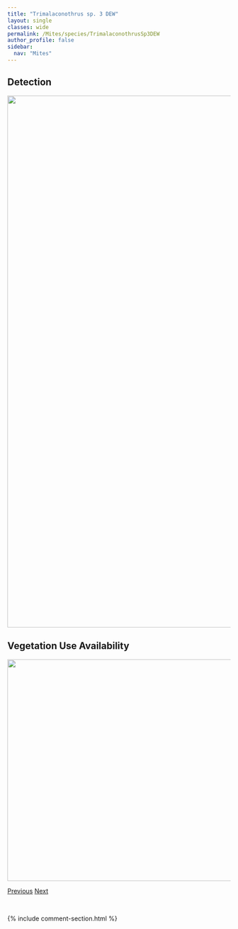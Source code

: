 ```yaml
---
title: "Trimalaconothrus sp. 3 DEW"
layout: single
classes: wide
permalink: /Mites/species/TrimalaconothrusSp3DEW
author_profile: false
sidebar:
  nav: "Mites"
---
```


<h2>Detection</h2>

<a href="https://drive.google.com/uc?export=view&id=1kFFlvvXFXl50I3Oc_I12y8hACdCl4OLJ">
<img src="https://drive.google.com/uc?export=view&id=1kFFlvvXFXl50I3Oc_I12y8hACdCl4OLJ" height = "1200" width = "800">
</a>


<h2>Vegetation Use Availability</h2>

<a href="https://drive.google.com/uc?export=view&id=1bL6kTcY2rJxyTE0DD9OghMtdgX7I6RbR">
<img src="https://drive.google.com/uc?export=view&id=1bL6kTcY2rJxyTE0DD9OghMtdgX7I6RbR" height = "500" width = "1000">
</a>


<a href="/DevelopmentWebsite/Mites/species/TrimalaconothrusMaior" class="pagination--pager" title="Trimalaconothrus maior">Previous</a> <a href="/DevelopmentWebsite/Mites/species/TrimalaconothrusSp4DEW" class="pagination--pager" title="Trimalaconothrus sp. 4 DEW">Next</a>

<p>&nbsp;</p>

{% include comment-section.html %}
